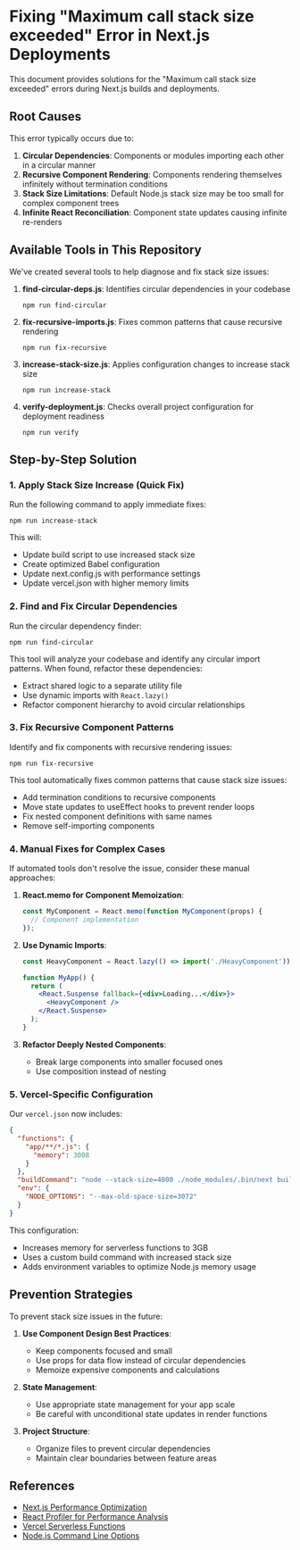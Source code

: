 # Fixing "Maximum call stack size exceeded" Error in Next.js Deployments

This document provides solutions for the "Maximum call stack size exceeded" errors during Next.js builds and deployments.

## Root Causes

This error typically occurs due to:

1. **Circular Dependencies**: Components or modules importing each other in a circular manner
2. **Recursive Component Rendering**: Components rendering themselves infinitely without termination conditions
3. **Stack Size Limitations**: Default Node.js stack size may be too small for complex component trees
4. **Infinite React Reconciliation**: Component state updates causing infinite re-renders

## Available Tools in This Repository

We've created several tools to help diagnose and fix stack size issues:

1. **find-circular-deps.js**: Identifies circular dependencies in your codebase
   ```
   npm run find-circular
   ```

2. **fix-recursive-imports.js**: Fixes common patterns that cause recursive rendering
   ```
   npm run fix-recursive
   ```

3. **increase-stack-size.js**: Applies configuration changes to increase stack size
   ```
   npm run increase-stack
   ```

4. **verify-deployment.js**: Checks overall project configuration for deployment readiness
   ```
   npm run verify
   ```

## Step-by-Step Solution

### 1. Apply Stack Size Increase (Quick Fix)

Run the following command to apply immediate fixes:

```
npm run increase-stack
```

This will:
- Update build script to use increased stack size
- Create optimized Babel configuration
- Update next.config.js with performance settings
- Update vercel.json with higher memory limits

### 2. Find and Fix Circular Dependencies

Run the circular dependency finder:

```
npm run find-circular
```

This tool will analyze your codebase and identify any circular import patterns. When found, refactor these dependencies:

- Extract shared logic to a separate utility file
- Use dynamic imports with `React.lazy()`
- Refactor component hierarchy to avoid circular relationships

### 3. Fix Recursive Component Patterns

Identify and fix components with recursive rendering issues:

```
npm run fix-recursive
```

This tool automatically fixes common patterns that cause stack size issues:
- Add termination conditions to recursive components
- Move state updates to useEffect hooks to prevent render loops
- Fix nested component definitions with same names
- Remove self-importing components

### 4. Manual Fixes for Complex Cases

If automated tools don't resolve the issue, consider these manual approaches:

1. **React.memo for Component Memoization**:
   ```jsx
   const MyComponent = React.memo(function MyComponent(props) {
     // Component implementation
   });
   ```

2. **Use Dynamic Imports**:
   ```jsx
   const HeavyComponent = React.lazy(() => import('./HeavyComponent'));
   
   function MyApp() {
     return (
       <React.Suspense fallback={<div>Loading...</div>}>
         <HeavyComponent />
       </React.Suspense>
     );
   }
   ```

3. **Refactor Deeply Nested Components**:
   - Break large components into smaller focused ones
   - Use composition instead of nesting

### 5. Vercel-Specific Configuration

Our `vercel.json` now includes:

```json
{
  "functions": {
    "app/**/*.js": {
      "memory": 3008
    }
  },
  "buildCommand": "node --stack-size=4000 ./node_modules/.bin/next build",
  "env": {
    "NODE_OPTIONS": "--max-old-space-size=3072"
  }
}
```

This configuration:
- Increases memory for serverless functions to 3GB
- Uses a custom build command with increased stack size
- Adds environment variables to optimize Node.js memory usage

## Prevention Strategies

To prevent stack size issues in the future:

1. **Use Component Design Best Practices**:
   - Keep components focused and small
   - Use props for data flow instead of circular dependencies
   - Memoize expensive components and calculations

2. **State Management**:
   - Use appropriate state management for your app scale
   - Be careful with unconditional state updates in render functions

3. **Project Structure**:
   - Organize files to prevent circular dependencies
   - Maintain clear boundaries between feature areas

## References

- [Next.js Performance Optimization](https://nextjs.org/docs/advanced-features/performance)
- [React Profiler for Performance Analysis](https://reactjs.org/docs/profiler.html)
- [Vercel Serverless Functions](https://vercel.com/docs/functions/serverless-functions)
- [Node.js Command Line Options](https://nodejs.org/api/cli.html#--stack-sizesize) 